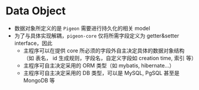 # Data Object

- 数据对象所定义的是 `Pigeon` 需要进行持久化的相关 model
- 为了与具体实现解耦，`pigeon-core` 仅将所需字段定义为 getter&setter interface，因此
    - 主程序可以在提供 core 所必须的字段外自主决定具体的数据对象结构（如 表名， id 生成规则，字段名，自定义字段如 creation time, 索引 等）
    - 主程序可自主决定采用的 ORM 类型（如 mybatis, hibernate...）
    - 主程序可自主决定采用的 DB 类型，可以是 MySQL, PgSQL 甚至是 MongoDB 等
